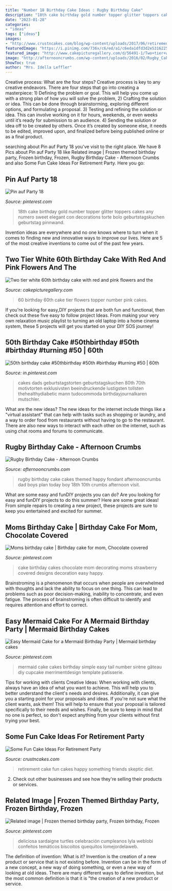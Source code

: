 ```yaml
---
title: "Number 18 Birthday Cake Ideas : Rugby Birthday Cake"
description: "18th cake birthday gold number topper glitter toppers cakes any numero sweet elegant con decorations torte bolo geburtstagskuchen geburtstag pinnwand"
date: "2023-01-28"
categories:
- "ideas"
tags: ["ideas"]
images:
- "http://www.crustncakes.com/blog/wp-content/uploads/2017/06/retirement-cakes1-1024x768.jpg"
featuredImage: "https://i.pinimg.com/736x/c6/ed/a1/c6eda1dfd3d2e531622529201af31c72.jpg"
featured_image: "http://www.cakepicturegallery.com/d/56491-1/Two+tier+white+60th+birthday+cake+with+red+and+pink+flowers+and+the+number+60+as+a+topper.JPG"
image: "http://afternooncrumbs.com/wp-content/uploads/2016/02/Rugby_Cake_05.jpg"
ShowToc: true
author: "Mrs. Idella Leffler"
---
```



Creative process: What are the four steps?
Creative process is key to any creative endeavors. There are four steps that go into creating a masterpiece: 1) Defining the problem or goal. This will help you come up with a strong plan of how you will solve the problem, 2) Crafting the solution or idea. This can be done through brainstorming, exploring different options, and formulating a proposal. 3) Testing and refining the solution or idea. This can involve working on it for hours, weekends, or even weeks until it’s ready for submission to an audience. 4) Sending the solution or idea off to be created by others. Once it’s created by someone else, it needs to be edited, improved upon, and finalized before being published online or as a final product.

	

		
searching about Pin auf Party 18 you've visit to the right place. We have 8 Pics about Pin auf Party 18 like Related image | Frozen themed birthday party, Frozen birthday, Frozen, Rugby Birthday Cake - Afternoon Crumbs and also Some Fun Cake Ideas For Retirement Party. Here you go:
		
    
## Pin Auf Party 18

<img loading=lazy src="https://i.pinimg.com/736x/78/d0/12/78d0127c18f89d4c8efa9ac3f1d5ab3d.jpg" onerror="this.onerror=null;this.src='https://tse2.mm.bing.net/th?id=OIP.GZI7g92uzI5Hpq0ewD_AagHaJ4&amp;pid=15.1';" alt="Pin auf Party 18">

_Source: pinterest.com_

>18th cake birthday gold number topper glitter toppers cakes any numero sweet elegant con decorations torte bolo geburtstagskuchen geburtstag pinnwand. 

	

Invention ideas are everywhere and no one knows where to turn when it comes to finding new and innovative ways to improve our lives. Here are 5 of the most creative inventions to come out of the past few years.

    
## Two Tier White 60th Birthday Cake With Red And Pink Flowers And The

<img loading=lazy src="http://www.cakepicturegallery.com/d/56491-1/Two+tier+white+60th+birthday+cake+with+red+and+pink+flowers+and+the+number+60+as+a+topper.JPG" onerror="this.onerror=null;this.src='https://tse4.mm.bing.net/th?id=OIP.28RpG3JYEUXYgldZE2Q17QHaLS&amp;pid=15.1';" alt="Two tier white 60th birthday cake with red and pink flowers and the">

_Source: cakepicturegallery.com_

>60 birthday 60th cake tier flowers topper number pink cakes. 

	

If you're looking for easy,DIY projects that are both fun and functional, then check out these five easy to follow project Ideas. From making your very own relaxation music playlist to turning an old laptop into a home cinema system, these 5 projects will get you started on your DIY SOS journey!

    
## 50th Birthday Cake #50thbirthday #50th #birthday #turning #50 | 60th

<img loading=lazy src="https://i.pinimg.com/736x/5a/a8/6b/5aa86bb3feeda4381d15fc7298861641.jpg" onerror="this.onerror=null;this.src='https://tse4.mm.bing.net/th?id=OIP.GibEE9pD0HwRf7-btpn-pwHaKB&amp;pid=15.1';" alt="50th birthday cake #50thbirthday #50th #birthday #turning #50 | 60th">

_Source: in.pinterest.com_

>cakes dads geburtstagstorten geburtstagskuchen 80th 70th motivtorten exklusivsten beeindruckende lustigsten tollsten thehealthydiabetic mann tudocommoda birthdayjournalkaren mutschler. 

	

What are the new ideas?
The new ideas for the internet include things like a "virtual assistant" that can help with tasks such as shopping or laundry, and a way to order food from restaurants without having to go to the restaurant. There are also new ways to interact with each other on the internet, such as using chat rooms and forums to communicate.

    
## Rugby Birthday Cake - Afternoon Crumbs

<img loading=lazy src="http://afternooncrumbs.com/wp-content/uploads/2016/02/Rugby_Cake_05.jpg" onerror="this.onerror=null;this.src='https://tse1.mm.bing.net/th?id=OIP.xFaeN4cVJo4pO7ROOm03JwHaLH&amp;pid=15.1';" alt="Rugby Birthday Cake - Afternoon Crumbs">

_Source: afternooncrumbs.com_

>rugby birthday cake cakes themed happy fondant afternooncrumbs dad boys plan today boy 18th 10th crumbs afternoon visit. 

	

What are some easy and funDIY projects you can do?
Are you looking for easy and funDIY projects to do this summer? Here are some great ideas! From simple repairs to creating a new project, these projects are sure to keep you entertained and excited for summer.

    
## Moms Birthday Cake | Birthday Cake For Mom, Chocolate Covered

<img loading=lazy src="https://i.pinimg.com/736x/36/c2/15/36c2150f86f195d26095f83cc6a4607f--mom-birthday-cakes.jpg" onerror="this.onerror=null;this.src='https://tse3.mm.bing.net/th?id=OIP.mySMh1pJiP5ydgoZgc2TowHaNK&amp;pid=15.1';" alt="Moms birthday cake | Birthday cake for mom, Chocolate covered">

_Source: pinterest.com_

>cake birthday cakes chocolate mom decorating moms strawberry covered designs decoration easy happy. 

	

Brainstroming is a phenomenon that occurs when people are overwhelmed with thoughts and lack the ability to focus on one thing. This can lead to problems such as poor decision-making, inability to concentrate, and even fatigue. The process of brainstroming is often difficult to identify and requires attention and effort to correct.

    
## Easy Mermaid Cake For A Mermaid Birthday Party | Mermaid Birthday Cakes

<img loading=lazy src="https://i.pinimg.com/736x/c6/ed/a1/c6eda1dfd3d2e531622529201af31c72.jpg" onerror="this.onerror=null;this.src='https://tse3.mm.bing.net/th?id=OIP.5wETouI4PoHoqlLp8gtfXQHaJ3&amp;pid=15.1';" alt="Easy Mermaid Cake for a Mermaid Birthday Party | Mermaid birthday cakes">

_Source: pinterest.com_

>mermaid cake cakes birthday simple easy tail number sirène gâteau diy cupcake merrimentdesign template patisserie. 

	

Tips for working with clients
Creative Ideas: When working with clients, always have an idea of what you want to achieve. This will help you to better understand the client's needs and desires. Additionally, it can give you a starting point for your proposals and ideas. If you're not sure what the client wants, ask them! This will help to ensure that your proposal is tailored specifically to their needs and wishes. Finally, be sure to keep in mind that no one is perfect, so don't expect anything from your clients without first trying your best.

    
## Some Fun Cake Ideas For Retirement Party

<img loading=lazy src="http://www.crustncakes.com/blog/wp-content/uploads/2017/06/retirement-cakes1-1024x768.jpg" onerror="this.onerror=null;this.src='https://tse2.mm.bing.net/th?id=OIP.R6USxKuJAU1GlLsZrP9LXQHaFj&amp;pid=15.1';" alt="Some Fun Cake Ideas For Retirement Party">

_Source: crustncakes.com_

>retirement cake fun cakes happy something friends skeptic diet. 

	

2. Check out other businesses and see how they're selling their products or services.

    
## Related Image | Frozen Themed Birthday Party, Frozen Birthday, Frozen

<img loading=lazy src="https://i.pinimg.com/736x/2a/e5/52/2ae552f0600f4e83451a25dd5fe86308.jpg" onerror="this.onerror=null;this.src='https://tse4.mm.bing.net/th?id=OIP.4JVBoXLkxhaXzIo3iHd3SQHaJ4&amp;pid=15.1';" alt="Related image | Frozen themed birthday party, Frozen birthday, Frozen">

_Source: pinterest.com_

>deliciosa sardaigne turtles celebración cumpleanos lyla weblobi confeitos temáticos biscoitos quequitos lomejordelaweb. 

	

The definition of invention: What is it?
Invention is the creation of a new product or service that is not existing before. Invention can be in the form of a new concept, a new way of doing something, or even a new way of looking at old ideas. There are many different ways to define invention, but the most common definition is that it is "the creation of a new product or service.

